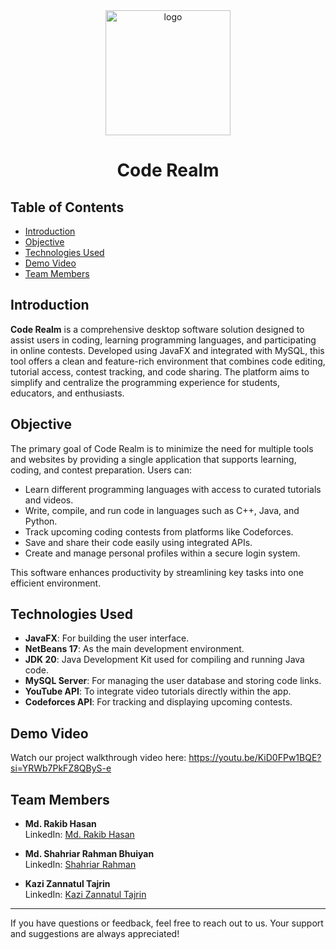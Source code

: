 <div align="center">
  <img src="assets/CodeRealm.png" alt="logo" width="200" height="auto" />
  <h1>Code Realm</h1>
</div>  

## Table of Contents
- [Introduction](#introduction)
- [Objective](#objective)
- [Technologies Used](#technologies-used)
- [Demo Video](#demo-video)
- [Team Members](#team-members)

## Introduction  
**Code Realm** is a comprehensive desktop software solution designed to assist users in coding, learning programming languages, and participating in online contests. Developed using JavaFX and integrated with MySQL, this tool offers a clean and feature-rich environment that combines code editing, tutorial access, contest tracking, and code sharing. The platform aims to simplify and centralize the programming experience for students, educators, and enthusiasts.

## Objective  
The primary goal of Code Realm is to minimize the need for multiple tools and websites by providing a single application that supports learning, coding, and contest preparation. Users can:
- Learn different programming languages with access to curated tutorials and videos.
- Write, compile, and run code in languages such as C++, Java, and Python.
- Track upcoming coding contests from platforms like Codeforces.
- Save and share their code easily using integrated APIs.
- Create and manage personal profiles within a secure login system.

This software enhances productivity by streamlining key tasks into one efficient environment.

## Technologies Used  
- **JavaFX**: For building the user interface.  
- **NetBeans 17**: As the main development environment.  
- **JDK 20**: Java Development Kit used for compiling and running Java code.  
- **MySQL Server**: For managing the user database and storing code links.  
- **YouTube API**: To integrate video tutorials directly within the app.  
- **Codeforces API**: For tracking and displaying upcoming contests.

## Demo Video  

Watch our project walkthrough video here: https://youtu.be/KiD0FPw1BQE?si=YRWb7PkFZ8QByS-e

## Team Members  
- **Md. Rakib Hasan**  
  LinkedIn: [Md. Rakib Hasan](https://www.linkedin.com/in/afnanhasanrakib)  

- **Md. Shahriar Rahman Bhuiyan**  
  LinkedIn: [Shahriar Rahman](https://www.linkedin.com/in/shahriar-rahman-3893012a8/) 

- **Kazi Zannatul Tajrin**  
  LinkedIn: [Kazi Zannatul Tajrin](https://www.linkedin.com/in/kazi-zannatul-tajrin-76b835256/) 

---

If you have questions or feedback, feel free to reach out to us. Your support and suggestions are always appreciated!
